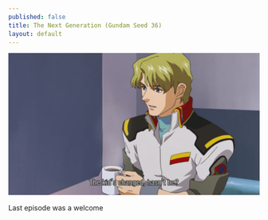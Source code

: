 ```yaml
---
published: false
title: The Next Generation (Gundam Seed 36)
layout: default
---
```

![](/changed.jpg)

Last episode was a welcome 